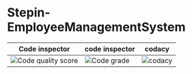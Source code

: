 # Stepin-EmployeeManagementSystem


| Code inspector |code inspector|codacy|
|----------------|--------------|------|
|![Code quality score](https://www.code-inspector.com/project/28298/score/svg)|![Code grade](https://www.code-inspector.com/project/28298/status/svg)|![codacy](https://app.codacy.com/gh/PrakashReddyPadala/Stepin-ContactManagementSystem/dashboard)|

